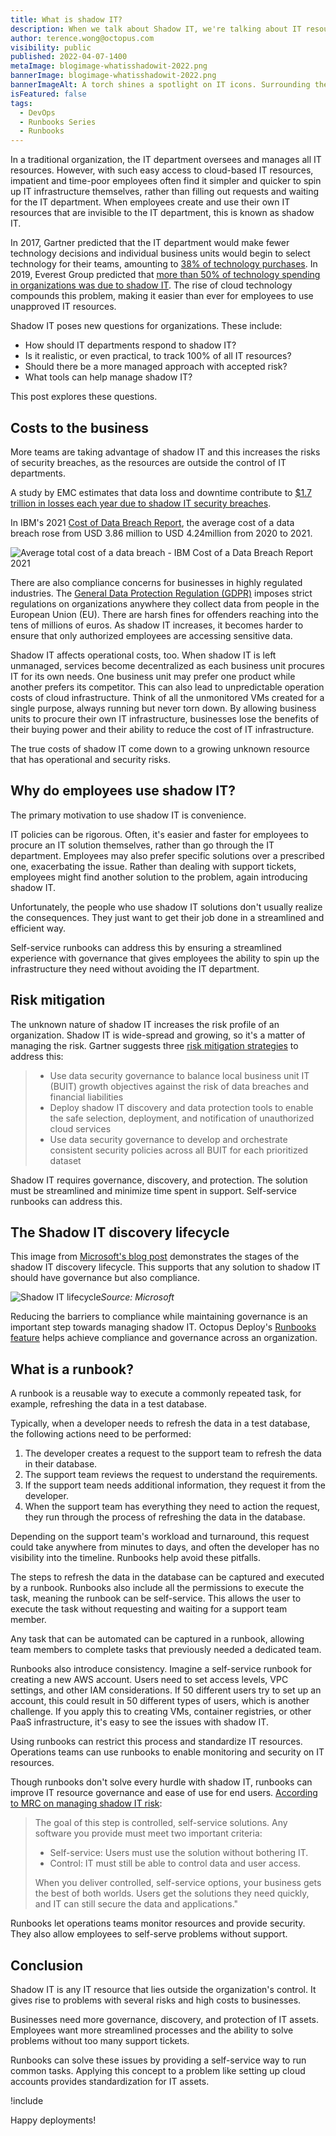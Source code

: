```yaml
---
title: What is shadow IT?
description: When we talk about Shadow IT, we're talking about IT resources that an organization doesn't have visibility on. Find out how this affects your business, and how runbooks can help.
author: terence.wong@octopus.com
visibility: public
published: 2022-04-07-1400
metaImage: blogimage-whatisshadowit-2022.png
bannerImage: blogimage-whatisshadowit-2022.png
bannerImageAlt: A torch shines a spotlight on IT icons. Surrounding the spotlight are question marks.
isFeatured: false
tags:
  - DevOps
  - Runbooks Series
  - Runbooks
---
```


In a traditional organization, the IT department oversees and manages all IT resources. However, with such easy access to cloud-based IT resources, impatient and time-poor employees often find it simpler and quicker to spin up IT infrastructure themselves, rather than filling out requests and waiting for the IT department. When employees create and use their own IT resources that are invisible to the IT department, this is known as shadow IT.

In 2017, Gartner predicted that the IT department would make fewer technology decisions and individual business units would begin to select technology for their teams, amounting to [38% of technology purchases](https://www.gartner.com/smarterwithgartner/make-the-best-of-shadow-it). In 2019, Everest Group predicted that [more than 50% of technology spending in organizations was due to shadow IT](https://www.everestgrp.com/2019-04-why-shadow-it-is-the-next-looming-cybersecurity-threat-in-the-news-49881.html/). The rise of cloud technology compounds this problem, making it easier than ever for employees to use unapproved IT resources.

Shadow IT poses new questions for organizations. These include:

- How should IT departments respond to shadow IT?
- Is it realistic, or even practical, to track 100% of all IT resources?
- Should there be a more managed approach with accepted risk?
- What tools can help manage shadow IT?

This post explores these questions.

## Costs to the business

More teams are taking advantage of shadow IT and this increases the risks of security breaches, as the resources are outside the control of IT departments. 

A study by EMC estimates that data loss and downtime contribute to [$1.7 trillion in losses each year due to shadow IT security breaches](https://corporate.delltechnologies.com/en-us/newsroom/announcements/2014/12/20141202-01.htm). 

In IBM's 2021 [Cost of Data Breach Report](https://www.ibm.com/au-en/security/data-breach), the average cost of a data breach rose from USD 3.86 million to USD 4.24million from 2020 to 2021.

![Average total cost of a data breach - IBM Cost of a Data Breach Report 2021](ibm.png "width=500")

There are also compliance concerns for businesses in highly regulated industries. The [General Data Protection Regulation (GDPR)](https://gdpr.eu/tag/gdpr/) imposes strict regulations on organizations anywhere they collect data from people in the European Union (EU). There are harsh fines for offenders reaching into the tens of millions of euros. As shadow IT increases, it becomes harder to ensure that only authorized employees are accessing sensitive data.

Shadow IT affects operational costs, too. When shadow IT is left unmanaged, services become decentralized as each business unit procures IT for its own needs. One business unit may prefer one product while another prefers its competitor. This can also lead to unpredictable operation costs of cloud infrastructure. Think of all the unmonitored VMs created for a single purpose, always running but never torn down. By allowing business units to procure their own IT infrastructure, businesses lose the benefits of their buying power and their ability to reduce the cost of IT infrastructure.

The true costs of shadow IT come down to a growing unknown resource that has operational and security risks.

## Why do employees use shadow IT?

The primary motivation to use shadow IT is convenience. 

IT policies can be rigorous. Often, it's easier and faster for employees to procure an IT solution themselves, rather than go through the IT department. Employees may also prefer specific solutions over a prescribed one, exacerbating the issue. Rather than dealing with support tickets, employees might find another solution to the problem, again introducing shadow IT.

Unfortunately, the people who use shadow IT solutions don't usually realize the consequences. They just want to get their job done in a streamlined and efficient way. 

Self-service runbooks can address this by ensuring a streamlined experience with governance that gives employees the ability to spin up the infrastructure they need without avoiding the IT department.

## Risk mitigation

The unknown nature of shadow IT increases the risk profile of an organization. Shadow IT is wide-spread and growing, so it's a matter of managing the risk. Gartner suggests three [risk mitigation strategies](https://www.gartner.com/smarterwithgartner/make-the-best-of-shadow-it) to address this:

> - Use data security governance to balance local business unit IT (BUIT) growth objectives against the risk of data breaches and financial liabilities
> - Deploy shadow IT discovery and data protection tools to enable the safe selection, deployment, and notification of unauthorized cloud services
> - Use data security governance to develop and orchestrate consistent security policies across all BUIT for each prioritized dataset

Shadow IT requires governance, discovery, and protection. The solution must be streamlined and minimize time spent in support. Self-service runbooks can address this.

## The Shadow IT discovery lifecycle

This image from [Microsoft's blog post](https://www.microsoft.com/security/blog/2019/03/26/step-7-discover-shadow-it-and-take-control-of-your-cloud-apps-top-10-actions-to-secure-your-environment/) demonstrates the stages of the shadow IT discovery lifecycle. This supports that any solution to shadow IT should have governance but also compliance. 

![Shadow IT lifecycle](microsoft-shadow-it.png "width=500")*Source: Microsoft*

Reducing the barriers to compliance while maintaining governance is an important step towards managing shadow IT. Octopus Deploy's [Runbooks feature](https://octopus.com/docs/runbooks) helps achieve compliance and governance across an organization.



## What is a runbook?

A runbook is a reusable way to execute a commonly repeated task, for example, refreshing the data in a test database.

Typically, when a developer needs to refresh the data in a test database, the following actions need to be performed:

1. The developer creates a request to the support team to refresh the data in their database.
1. The support team reviews the request to understand the requirements.
1. If the support team needs additional information, they request it from the developer.
1. When the support team has everything they need to action the request, they run through the process of refreshing the data in the database.

Depending on the support team's workload and turnaround, this request could take anywhere from minutes to days, and often the developer has no visibility into the timeline. Runbooks help avoid these pitfalls.

The steps to refresh the data in the database can be captured and executed by a runbook. Runbooks also include all the permissions to execute the task, meaning the runbook can be self-service. This allows the user to execute the task without requesting and waiting for a support team member.

Any task that can be automated can be captured in a runbook, allowing team members to complete tasks that previously needed a dedicated team.

Runbooks also introduce consistency. Imagine a self-service runbook for creating a new AWS account. Users need to set access levels, VPC settings, and other IAM considerations. If 50 different users try to set up an account, this could result in 50 different types of users, which is another challenge. If you apply this to creating VMs, container registries, or other PaaS infrastructure, it's easy to see the issues with shadow IT.

Using runbooks can restrict this process and standardize IT resources. Operations teams can use runbooks to enable monitoring and security on IT resources.

Though runbooks don't solve every hurdle with shadow IT, runbooks can improve IT resource governance and ease of use for end users. [According to MRC on managing shadow IT risk](https://www.mrc-productivity.com/blog/2016/07/6-ways-to-reduce-shadow-it-security-risks/):

> The goal of this step is controlled, self-service solutions. Any software you provide must meet two important criteria:
> 
>    - Self-service: Users must use the solution without bothering IT.
>    - Control: IT must still be able to control data and user access.
> 
> When you deliver controlled, self-service options, your business gets the best of both worlds. Users get the solutions they need quickly, and IT can still secure the data and applications."

Runbooks let operations teams monitor resources and provide security. They also allow employees to self-serve problems without support.

## Conclusion

Shadow IT is any IT resource that lies outside the organization's control. It gives rise to problems with several risks and high costs to businesses. 

Businesses need more governance, discovery, and protection of IT assets. Employees want more streamlined processes and the ability to solve problems without too many support tickets. 

Runbooks can solve these issues by providing a self-service way to run common tasks. Applying this concept to a problem like setting up cloud accounts provides standardization for IT assets.

!include <q2-2022-newsletter-cta>

Happy deployments!
